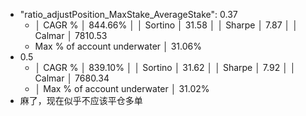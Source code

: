 - "ratio_adjustPosition_MaxStake_AverageStake": 0.37
	- │ CAGR %                      │ 844.66%                     │
	  │ Sortino                     │ 31.58                       │
	  │ Sharpe                      │ 7.87                        │
	  │ Calmar                      │ 7810.53
	- Max % of account underwater │ 31.06%
- 0.5
	- │ CAGR %                      │ 839.10%                     │
	  │ Sortino                     │ 31.62                       │
	  │ Sharpe                      │ 7.92                        │
	  │ Calmar                      │ 7680.34
	- │ Max % of account underwater │ 31.02%
- 麻了，现在似乎不应该平仓多单